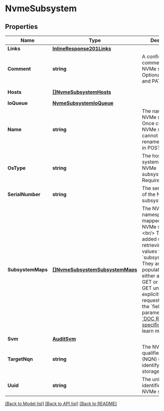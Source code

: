 # NvmeSubsystem

## Properties

Name | Type | Description | Notes
------------ | ------------- | ------------- | -------------
**Links** | [**InlineResponse201Links**](inline_response_201__links.md) |  | [optional] 
**Comment** | **string** | A configurable comment for the NVMe subsystem. Optional in POST and PATCH.  | [optional] 
**Hosts** | [**[]NvmeSubsystemHosts**](nvme_subsystem_hosts.md) |  | [optional] [readonly] 
**IoQueue** | [**NvmeSubsystemIoQueue**](nvme_subsystem_io_queue.md) |  | [optional] 
**Name** | **string** | The name of the NVMe subsystem. Once created, an NVMe subsystem cannot be renamed. Required in POST.  | [optional] 
**OsType** | **string** | The host operating system of the NVMe subsystem&#39;s hosts. Required in POST.  | [optional] 
**SerialNumber** | **string** | The serial number of the NVMe subsystem.  | [optional] [readonly] 
**SubsystemMaps** | [**[]NvmeSubsystemSubsystemMaps**](nvme_subsystem_subsystem_maps.md) | The NVMe namespaces mapped to the NVMe subsystem.&lt;br/&gt; There is an added cost to retrieving property values for &#x60;subsystem_maps&#x60;. They are not populated for either a collection GET or an instance GET unless explicitly requested using the &#x60;fields&#x60; query parameter. See [&#x60;DOC Requesting specific fields&#x60;](#docs-docs-Requesting-specific-fields) to learn more.  | [optional] [readonly] 
**Svm** | [**AuditSvm**](audit_svm.md) |  | [optional] 
**TargetNqn** | **string** | The NVMe qualified name (NQN) used to identify the NVMe storage target.  | [optional] [readonly] 
**Uuid** | **string** | The unique identifier of the NVMe subsystem.  | [optional] [readonly] 

[[Back to Model list]](../README.md#documentation-for-models) [[Back to API list]](../README.md#documentation-for-api-endpoints) [[Back to README]](../README.md)


